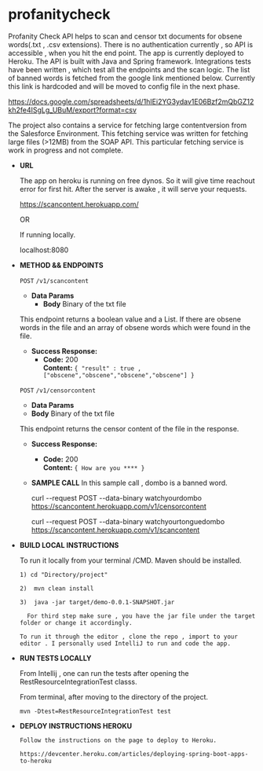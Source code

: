 # profanitycheck

Profanity Check API helps to scan and censor txt documents for obsene words(.txt , .csv extensions). There is no authentication currently , so API is accessible , when you hit the end point. The app is currently deployed to Heroku. The API is built with Java and Spring framework. Integrations tests have been written , which test all the endpoints and the scan logic. The list of banned words is fetched from the google link mentioned below. Currently this link is hardcoded and will be moved to config file in the next phase.

https://docs.google.com/spreadsheets/d/1hIEi2YG3ydav1E06Bzf2mQbGZ12kh2fe4ISgLg_UBuM/export?format=csv

The project also contains a service for fetching large contentversion from the Salesforce Environment. This fetching service was written for fetching large files (>12MB) from the SOAP API. This particular fetching service is work in progress and not complete.

* **URL**

  The app on heroku is running on free dynos. So it will give time reachout error for first hit. After the server is awake , it will serve your requests.
  
  https://scancontent.herokuapp.com/

  OR
  
  If running locally.

  localhost:8080

  

* **METHOD && ENDPOINTS**

  `POST` `/v1/scancontent`
  
  * **Data Params**
    * **Body** Binary of the txt file
  
  
  This endpoint returns a boolean value and a List. If there are obsene words in the file and an array of obsene words which were found in the file.
  
  * **Success Response:**
    * **Code:** 200 <br />
    **Content:** `{ "result" : true , ["obscene","obscene","obscene","obscene"] }`

  `POST` `/v1/censorcontent`
    
    * **Data Params**
    * **Body** Binary of the txt file

    This endpoint returns the censor content of the file in the response.
 
    * **Success Response:**
      * **Code:** 200 <br />
      **Content:** `{ How are you **** }`

  * **SAMPLE CALL**
  In this sample call , dombo is a banned word.
  
    curl --request POST --data-binary watchyourdombo https://scancontent.herokuapp.com/v1/censorcontent
    
    curl --request POST --data-binary watchyourtonguedombo https://scancontent.herokuapp.com/v1/scancontent
    

* **BUILD LOCAL INSTRUCTIONS**
    
    To run it locally from your terminal /CMD. Maven should be installed.

      1) cd "Directory/project"
  
      2)  mvn clean install
  
      3)  java -jar target/demo-0.0.1-SNAPSHOT.jar
  
        For third step make sure , you have the jar file under the target folder or change it accordingly.
  
      To run it through the editor , clone the repo , import to your editor . I personally used IntelliJ to run and code the app. 

* **RUN TESTS LOCALLY**
   
   From Intellij , one can run the tests after opening the RestResourceIntegrationTest classs.
   
   From terminal, after moving to the directory of the project.
   
    `mvn -Dtest=RestResourceIntegrationTest test`
  
* **DEPLOY INSTRUCTIONS HEROKU**
  
      Follow the instructions on the page to deploy to Heroku.
      
      https://devcenter.heroku.com/articles/deploying-spring-boot-apps-to-heroku
  
  
  
 

 


